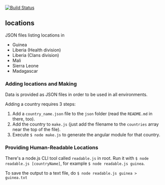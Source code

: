 [![Build Status](https://travis-ci.org/eHealthAfrica/locations.svg?branch=develop)](https://travis-ci.org/eHealthAfrica/locations)

## locations

JSON files listing locations in
- Guinea
- Liberia (Health division)
- Liberia (Clans division)
- Mali
- Sierra Leone
- Madagascar

### Adding locations and Making

Data is provided as JSON files in order to be used in all
environments.

Adding a country requires 3 steps:

1. Add a `country_name.json` file to the `json` folder
(read the `README.md` in there, too).
2. Add the country to `make.js` (just add the filename to the
`countries` array near the top of the file).
3. Execute `$ node make.js` to generate the angular module
for that country.

### Providing Human-Readable Locations

There's a node.js CLI tool called `readable.js` in root. Run it with `$ node readable.js [countryName]`, for example `$ node readable.js guinea`.

To save the output to a text file, do `$ node readable.js guinea > guinea.txt`
